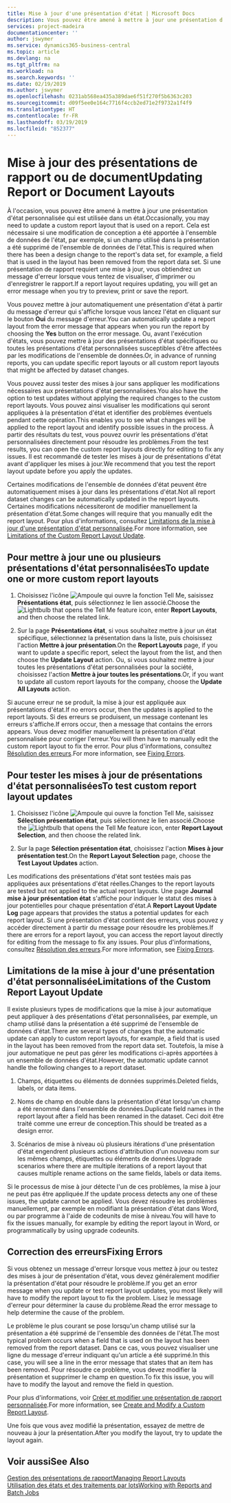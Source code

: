 ```yaml
---
title: Mise à jour d'une présentation d'état | Microsoft Docs
description: Vous pouvez être amené à mettre à jour une présentation d'état personnalisée qui est utilisée dans un état. Cela est nécessaire si une modification de conception a été apportée à l'ensemble de données de l'état, par exemple, si un champ utilisé dans la présentation a été supprimé de l'ensemble de données de l'état.
services: project-madeira
documentationcenter: ''
author: jswymer
ms.service: dynamics365-business-central
ms.topic: article
ms.devlang: na
ms.tgt_pltfrm: na
ms.workload: na
ms.search.keywords: ''
ms.date: 02/19/2019
ms.author: jswymer
ms.openlocfilehash: 0231ab568ea435a389dae6f51f270f5b6363c203
ms.sourcegitcommit: d09f5ee0e164c7716f4ccb2ed71e2f9732a1f4f9
ms.translationtype: HT
ms.contentlocale: fr-FR
ms.lasthandoff: 03/19/2019
ms.locfileid: "852377"
---
```

# <a name="updating-report-or-document-layouts"></a><span data-ttu-id="a8d10-104">Mise à jour des présentations de rapport ou de document</span><span class="sxs-lookup"><span data-stu-id="a8d10-104">Updating Report or Document Layouts</span></span>
<span data-ttu-id="a8d10-105">À l'occasion, vous pouvez être amené à mettre à jour une présentation d'état personnalisée qui est utilisée dans un état.</span><span class="sxs-lookup"><span data-stu-id="a8d10-105">Occasionally, you may need to update a custom report layout that is used on a report.</span></span> <span data-ttu-id="a8d10-106">Cela est nécessaire si une modification de conception a été apportée à l'ensemble de données de l'état, par exemple, si un champ utilisé dans la présentation a été supprimé de l'ensemble de données de l'état.</span><span class="sxs-lookup"><span data-stu-id="a8d10-106">This is required when there has been a design change to the report's data set, for example, a field that is used in the layout has been removed from the report data set.</span></span> <span data-ttu-id="a8d10-107">Si une présentation de rapport requiert une mise à jour, vous obtiendrez un message d'erreur lorsque vous tentez de visualiser, d'imprimer ou d'enregistrer le rapport.</span><span class="sxs-lookup"><span data-stu-id="a8d10-107">If a report layout requires updating, you will get an error message when you try to preview, print or save the report.</span></span>  

<span data-ttu-id="a8d10-108">Vous pouvez mettre à jour automatiquement une présentation d'état à partir du message d'erreur qui s'affiche lorsque vous lancez l'état en cliquant sur le bouton **Oui** du message d'erreur.</span><span class="sxs-lookup"><span data-stu-id="a8d10-108">You can automatically update a report layout from the error message that appears when you run the report by choosing the **Yes** button on the error message.</span></span> <span data-ttu-id="a8d10-109">Ou, avant l'exécution d'états, vous pouvez mettre à jour des présentations d'état spécifiques ou toutes les présentations d'état personnalisées susceptibles d'être affectées par les modifications de l'ensemble de données.</span><span class="sxs-lookup"><span data-stu-id="a8d10-109">Or, in advance of running reports, you can update specific report layouts or all custom report layouts that might be affected by dataset changes.</span></span>  

<span data-ttu-id="a8d10-110">Vous pouvez aussi tester des mises à jour sans appliquer les modifications nécessaires aux présentations d'état personnalisées.</span><span class="sxs-lookup"><span data-stu-id="a8d10-110">You also have the option to test updates without applying the required changes to the custom report layouts.</span></span> <span data-ttu-id="a8d10-111">Vous pouvez ainsi visualiser les modifications qui seront appliquées à la présentation d'état et identifier des problèmes éventuels pendant cette opération.</span><span class="sxs-lookup"><span data-stu-id="a8d10-111">This enables you to see what changes will be applied to the report layout and identify possible issues in the process.</span></span> <span data-ttu-id="a8d10-112">À partir des résultats du test, vous pouvez ouvrir les présentations d'état personnalisées directement pour résoudre les problèmes.</span><span class="sxs-lookup"><span data-stu-id="a8d10-112">From the test results, you can open the custom report layouts directly for editing to fix any issues.</span></span> <span data-ttu-id="a8d10-113">Il est recommandé de tester les mises à jour de présentations d'état avant d'appliquer les mises à jour.</span><span class="sxs-lookup"><span data-stu-id="a8d10-113">We recommend that you test the report layout update before you apply the updates.</span></span>  

<span data-ttu-id="a8d10-114">Certaines modifications de l'ensemble de données d'état peuvent être automatiquement mises à jour dans les présentations d'état.</span><span class="sxs-lookup"><span data-stu-id="a8d10-114">Not all report dataset changes can be automatically updated in the report layouts.</span></span> <span data-ttu-id="a8d10-115">Certaines modifications nécessiteront de modifier manuellement la présentation d'état.</span><span class="sxs-lookup"><span data-stu-id="a8d10-115">Some changes will require that you manually edit the report layout.</span></span> <span data-ttu-id="a8d10-116">Pour plus d'informations, consultez [Limitations de la mise à jour d'une présentation d'état personnalisée](ui-update-report-layouts.md#UpdateLimitations).</span><span class="sxs-lookup"><span data-stu-id="a8d10-116">For more information, see [Limitations of the Custom Report Layout Update](ui-update-report-layouts.md#UpdateLimitations).</span></span>  

## <a name="to-update-one-or-more-custom-report-layouts"></a><span data-ttu-id="a8d10-117">Pour mettre à jour une ou plusieurs présentations d'état personnalisées</span><span class="sxs-lookup"><span data-stu-id="a8d10-117">To update one or more custom report layouts</span></span>  

1.  <span data-ttu-id="a8d10-118">Choisissez l'icône ![Ampoule qui ouvre la fonction Tell Me](media/ui-search/search_small.png "Dites-moi ce que vous voulez faire"), saisissez **Présentations état**, puis sélectionnez le lien associé.</span><span class="sxs-lookup"><span data-stu-id="a8d10-118">Choose the ![Lightbulb that opens the Tell Me feature](media/ui-search/search_small.png "Tell me what you want to do") icon, enter **Report Layouts**, and then choose the related link.</span></span>  

2.  <span data-ttu-id="a8d10-119">Sur la page **Présentations état**, si vous souhaitez mettre à jour un état spécifique, sélectionnez la présentation dans la liste, puis choisissez l'action **Mettre à jour présentation**.</span><span class="sxs-lookup"><span data-stu-id="a8d10-119">On the **Report Layouts** page, if you want to update a specific report, select the layout from the list, and then choose the **Update Layout** action.</span></span> <span data-ttu-id="a8d10-120">Ou, si vous souhaitez mettre à jour toutes les présentations d'état personnalisées pour la société, choisissez l'action **Mettre à jour toutes les présentations**.</span><span class="sxs-lookup"><span data-stu-id="a8d10-120">Or, if you want to update all custom report layouts for the company, choose the **Update All Layouts** action.</span></span>  

<span data-ttu-id="a8d10-121">Si aucune erreur ne se produit, la mise à jour est appliquée aux présentations d'état.</span><span class="sxs-lookup"><span data-stu-id="a8d10-121">If no errors occur, then the updates is applied to the report layouts.</span></span> <span data-ttu-id="a8d10-122">Si des erreurs se produisent, un message contenant les erreurs s'affiche.</span><span class="sxs-lookup"><span data-stu-id="a8d10-122">If errors occur, then a message that contains the errors appears.</span></span> <span data-ttu-id="a8d10-123">Vous devez modifier manuellement la présentation d'état personnalisée pour corriger l'erreur.</span><span class="sxs-lookup"><span data-stu-id="a8d10-123">You will then have to manually edit the custom report layout to fix the error.</span></span> <span data-ttu-id="a8d10-124">Pour plus d'informations, consultez [Résolution des erreurs](ui-update-report-layouts.md#FixErrors).</span><span class="sxs-lookup"><span data-stu-id="a8d10-124">For more information, see [Fixing Errors](ui-update-report-layouts.md#FixErrors).</span></span>  

## <a name="to-test-custom-report-layout-updates"></a><span data-ttu-id="a8d10-125">Pour tester les mises à jour de présentations d'état personnalisées</span><span class="sxs-lookup"><span data-stu-id="a8d10-125">To test custom report layout updates</span></span>  

1.  <span data-ttu-id="a8d10-126">Choisissez l'icône ![Ampoule qui ouvre la fonction Tell Me](media/ui-search/search_small.png "Dites-moi ce que vous voulez faire"), saisissez **Sélection présentation état**, puis sélectionnez le lien associé.</span><span class="sxs-lookup"><span data-stu-id="a8d10-126">Choose the ![Lightbulb that opens the Tell Me feature](media/ui-search/search_small.png "Tell me what you want to do") icon, enter **Report Layout Selection**, and then choose the related link.</span></span>  

2.  <span data-ttu-id="a8d10-127">Sur la page **Sélection présentation état**, choisissez l'action **Mises à jour présentation test**.</span><span class="sxs-lookup"><span data-stu-id="a8d10-127">On the **Report Layout Selection** page, choose the **Test Layout Updates** action.</span></span>  

 <span data-ttu-id="a8d10-128">Les modifications des présentations d'état sont testées mais pas appliquées aux présentations d'état réelles.</span><span class="sxs-lookup"><span data-stu-id="a8d10-128">Changes to the report layouts are tested but not applied to the actual report layouts.</span></span> <span data-ttu-id="a8d10-129">Une page **Journal mise à jour présentation état** s'affiche pour indiquer le statut des mises à jour potentielles pour chaque présentation d'état.</span><span class="sxs-lookup"><span data-stu-id="a8d10-129">A **Report Layout Update Log** page appears that provides the status a potential updates for each report layout.</span></span> <span data-ttu-id="a8d10-130">Si une présentation d'état contient des erreurs, vous pouvez y accéder directement à partir du message pour résoudre les problèmes.</span><span class="sxs-lookup"><span data-stu-id="a8d10-130">If there are errors for a report layout, you can access the report layout directly for editing from the message to fix any issues.</span></span> <span data-ttu-id="a8d10-131">Pour plus d'informations, consultez [Résolution des erreurs](ui-update-report-layouts.md#FixErrors).</span><span class="sxs-lookup"><span data-stu-id="a8d10-131">For more information, see [Fixing Errors](ui-update-report-layouts.md#FixErrors).</span></span>  

##  <a name="UpdateLimitations"></a> <span data-ttu-id="a8d10-132">Limitations de la mise à jour d'une présentation d'état personnalisée</span><span class="sxs-lookup"><span data-stu-id="a8d10-132">Limitations of the Custom Report Layout Update</span></span>  
 <span data-ttu-id="a8d10-133">Il existe plusieurs types de modifications que la mise à jour automatique peut appliquer à des présentations d'état personnalisées, par exemple, un champ utilisé dans la présentation a été supprimé de l'ensemble de données d'état.</span><span class="sxs-lookup"><span data-stu-id="a8d10-133">There are several types of changes that the automatic update can apply to custom report layouts, for example, a field that is used in the layout has been removed from the report data set.</span></span> <span data-ttu-id="a8d10-134">Toutefois, la mise à jour automatique ne peut pas gérer les modifications ci-après apportées à un ensemble de données d'état.</span><span class="sxs-lookup"><span data-stu-id="a8d10-134">However, the automatic update cannot handle the following changes to a report dataset.</span></span>  

1.  <span data-ttu-id="a8d10-135">Champs, étiquettes ou éléments de données supprimés.</span><span class="sxs-lookup"><span data-stu-id="a8d10-135">Deleted fields, labels, or data items.</span></span>  

2.  <span data-ttu-id="a8d10-136">Noms de champ en double dans la présentation d'état lorsqu'un champ a été renommé dans l'ensemble de données.</span><span class="sxs-lookup"><span data-stu-id="a8d10-136">Duplicate field names in the report layout after a field has been renamed in the dataset.</span></span> <span data-ttu-id="a8d10-137">Ceci doit être traité comme une erreur de conception.</span><span class="sxs-lookup"><span data-stu-id="a8d10-137">This should be treated as a design error.</span></span>  

3.  <span data-ttu-id="a8d10-138">Scénarios de mise à niveau où plusieurs itérations d'une présentation d'état engendrent plusieurs actions d'attribution d'un nouveau nom sur les mêmes champs, étiquettes ou éléments de données.</span><span class="sxs-lookup"><span data-stu-id="a8d10-138">Upgrade scenarios where there are multiple iterations of a report layout that causes multiple rename actions on the same fields, labels or data items.</span></span>  

 <span data-ttu-id="a8d10-139">Si le processus de mise à jour détecte l'un de ces problèmes, la mise à jour ne peut pas être appliquée.</span><span class="sxs-lookup"><span data-stu-id="a8d10-139">If the update process detects any one of these issues, the update cannot be applied.</span></span> <span data-ttu-id="a8d10-140">Vous devez résoudre les problèmes manuellement, par exemple en modifiant la présentation d'état dans Word, ou par programme à l'aide de codeunits de mise à niveau.</span><span class="sxs-lookup"><span data-stu-id="a8d10-140">You will have to fix the issues manually, for example by editing the report layout in Word, or programmatically by using upgrade codeunits.</span></span>  

##  <a name="FixErrors"></a> <span data-ttu-id="a8d10-141">Correction des erreurs</span><span class="sxs-lookup"><span data-stu-id="a8d10-141">Fixing Errors</span></span>  
 <span data-ttu-id="a8d10-142">Si vous obtenez un message d'erreur lorsque vous mettez à jour ou testez des mises à jour de présentation d'état, vous devez généralement modifier la présentation d'état pour résoudre le problème.</span><span class="sxs-lookup"><span data-stu-id="a8d10-142">If you get an error message when you update or test report layout updates, you most likely will have to modify the report layout to fix the problem.</span></span> <span data-ttu-id="a8d10-143">Lisez le message d'erreur pour déterminer la cause du problème.</span><span class="sxs-lookup"><span data-stu-id="a8d10-143">Read the error message to help determine the cause of the problem.</span></span>  

 <span data-ttu-id="a8d10-144">Le problème le plus courant se pose lorsqu'un champ utilisé sur la présentation a été supprimé de l'ensemble des données de l'état.</span><span class="sxs-lookup"><span data-stu-id="a8d10-144">The most typical problem occurs when a field that is used on the layout has been removed from the report dataset.</span></span> <span data-ttu-id="a8d10-145">Dans ce cas, vous pouvez visualiser une ligne du message d'erreur indiquant qu'un article a été supprimé.</span><span class="sxs-lookup"><span data-stu-id="a8d10-145">In this case, you will see a line in the error message that states that an item has been removed.</span></span> <span data-ttu-id="a8d10-146">Pour résoudre ce problème, vous devez modifier la présentation et supprimer le champ en question.</span><span class="sxs-lookup"><span data-stu-id="a8d10-146">To fix this issue, you will have to modify the layout and remove the field in question.</span></span>  

 <span data-ttu-id="a8d10-147">Pour plus d'informations, voir [Créer et modifier une présentation de rapport personnalisée](ui-how-create-custom-report-layout.md#ModifyCustomLayout).</span><span class="sxs-lookup"><span data-stu-id="a8d10-147">For more information, see [Create and Modify a Custom Report Layout](ui-how-create-custom-report-layout.md#ModifyCustomLayout).</span></span>  

 <span data-ttu-id="a8d10-148">Une fois que vous avez modifié la présentation, essayez de mettre de nouveau à jour la présentation.</span><span class="sxs-lookup"><span data-stu-id="a8d10-148">After you modify the layout, try to update the layout again.</span></span>  

## <a name="see-also"></a><span data-ttu-id="a8d10-149">Voir aussi</span><span class="sxs-lookup"><span data-stu-id="a8d10-149">See Also</span></span>  
 [<span data-ttu-id="a8d10-150">Gestion des présentations de rapport</span><span class="sxs-lookup"><span data-stu-id="a8d10-150">Managing Report Layouts</span></span>](ui-manage-report-layouts.md)  
 [<span data-ttu-id="a8d10-151">Utilisation des états et des traitements par lots</span><span class="sxs-lookup"><span data-stu-id="a8d10-151">Working with Reports and Batch Jobs</span></span>](ui-work-report.md)  

